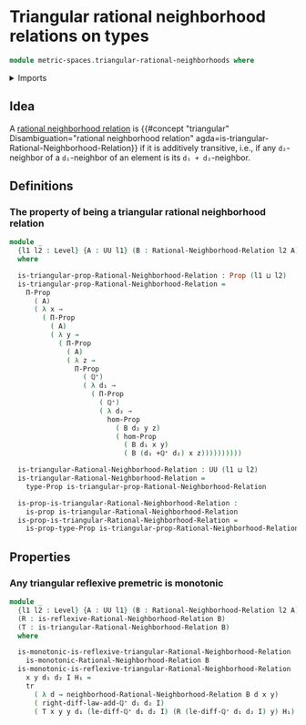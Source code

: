 # Triangular rational neighborhood relations on types

```agda
module metric-spaces.triangular-rational-neighborhoods where
```

<details><summary>Imports</summary>

```agda
open import elementary-number-theory.positive-rational-numbers

open import foundation.binary-relations
open import foundation.function-types
open import foundation.identity-types
open import foundation.propositions
open import foundation.transport-along-identifications
open import foundation.universe-levels

open import metric-spaces.monotonic-rational-neighborhoods
open import metric-spaces.rational-neighborhoods
open import metric-spaces.reflexive-rational-neighborhoods
```

</details>

## Idea

A [rational neighborhood relation](metric-spaces.premetric-structures.md) is
{{#concept "triangular" Disambiguation="rational neighborhood relation" agda=is-triangular-Rational-Neighborhood-Relation}}
if it is additively transitive, i.e., if any `d₂`-neighbor of a `d₁`-neighbor of
an element is its `d₁ + d₂`-neighbor.

## Definitions

### The property of being a triangular rational neighborhood relation

```agda
module _
  {l1 l2 : Level} {A : UU l1} (B : Rational-Neighborhood-Relation l2 A)
  where

  is-triangular-prop-Rational-Neighborhood-Relation : Prop (l1 ⊔ l2)
  is-triangular-prop-Rational-Neighborhood-Relation =
    Π-Prop
      ( A)
      ( λ x →
        ( Π-Prop
          ( A)
          ( λ y →
            ( Π-Prop
              ( A)
              ( λ z →
                Π-Prop
                  ( ℚ⁺)
                  ( λ d₁ →
                    ( Π-Prop
                      ( ℚ⁺)
                      ( λ d₂ →
                        hom-Prop
                          ( B d₂ y z)
                          ( hom-Prop
                            ( B d₁ x y)
                            ( B (d₁ +ℚ⁺ d₂) x z))))))))))

  is-triangular-Rational-Neighborhood-Relation : UU (l1 ⊔ l2)
  is-triangular-Rational-Neighborhood-Relation =
    type-Prop is-triangular-prop-Rational-Neighborhood-Relation

  is-prop-is-triangular-Rational-Neighborhood-Relation :
    is-prop is-triangular-Rational-Neighborhood-Relation
  is-prop-is-triangular-Rational-Neighborhood-Relation =
    is-prop-type-Prop is-triangular-prop-Rational-Neighborhood-Relation
```

## Properties

### Any triangular reflexive premetric is monotonic

```agda
module _
  {l1 l2 : Level} {A : UU l1} (B : Rational-Neighborhood-Relation l2 A)
  (R : is-reflexive-Rational-Neighborhood-Relation B)
  (T : is-triangular-Rational-Neighborhood-Relation B)
  where

  is-monotonic-is-reflexive-triangular-Rational-Neighborhood-Relation :
    is-monotonic-Rational-Neighborhood-Relation B
  is-monotonic-is-reflexive-triangular-Rational-Neighborhood-Relation
    x y d₁ d₂ I H₁ =
    tr
      ( λ d → neighborhood-Rational-Neighborhood-Relation B d x y)
      ( right-diff-law-add-ℚ⁺ d₁ d₂ I)
      ( T x y y d₁ (le-diff-ℚ⁺ d₁ d₂ I) (R (le-diff-ℚ⁺ d₁ d₂ I) y) H₁)
```
